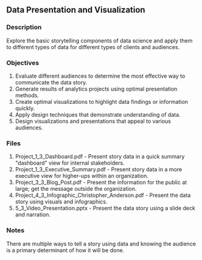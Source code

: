 ## Data Presentation and Visualization

### Description

Explore the basic storytelling components of data science and apply them to different types of data for different types of clients and audiences.

### Objectives

1. Evaluate different audiences to determine the most effective way to communicate the data story.
2. Generate results of analytics projects using optimal presentation methods.
3. Create optimal visualizations to highlight data findings or information quickly.
4. Apply design techniques that demonstrate understanding of data.
5. Design visualizations and presentations that appeal to various audiences.

### Files

1. Project_1_3_Dashboard.pdf - Present story data in a quick summary "dashboard" view for internal stakeholders.
2. Project_1_3_Executive_Summary.pdf - Present story data in a more executive view for higher-ups within an organization.
3. Project_3_3_Blog_Post.pdf - Present the information for the public at large; get the message outside the organization.
4. Project_4_3_Infographic_Christopher_Anderson.pdf - Present the data story using visuals and infographics. 
5. 5_3_Video_Presentation.pptx - Present the data story using a slide deck and narration.

### Notes

There are multiple ways to tell a story using data and knowing the audience is a primary determinant of how it will be done.
